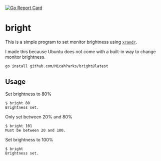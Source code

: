 [![Go Report Card](https://goreportcard.com/badge/github.com/MicahParks/bright)](https://goreportcard.com/report/github.com/MicahParks/bright)
# bright
This is a simple program to set monitor brightness using [`xrandr`](https://wiki.archlinux.org/title/xrandr).

I made this because Ubuntu does not come with a built-in way to change monitor brightness.

```bash
go install github.com/MicahParks/bright@latest
```

## Usage
Set brightness to 80%
```
$ bright 80
Brightness set.
```

Only set between 20% and 80%
```
$ bright 101
Must be between 20 and 100.
```

Set brightness to 100%
```
$ bright
Brightness set.
```
